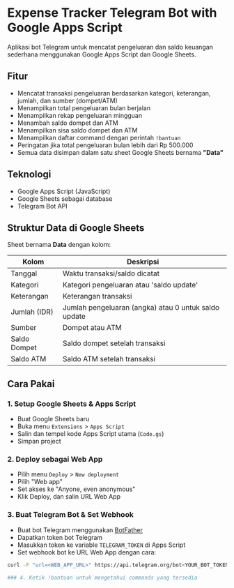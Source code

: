 # Expense Tracker Telegram Bot with Google Apps Script

Aplikasi bot Telegram untuk mencatat pengeluaran dan saldo keuangan sederhana menggunakan Google Apps Script dan Google Sheets.

## Fitur

- Mencatat transaksi pengeluaran berdasarkan kategori, keterangan, jumlah, dan sumber (dompet/ATM)
- Menampilkan total pengeluaran bulan berjalan
- Menampilkan rekap pengeluaran mingguan
- Menambah saldo dompet dan ATM
- Menampilkan sisa saldo dompet dan ATM
- Menampilkan daftar command dengan perintah `!bantuan`
- Peringatan jika total pengeluaran bulan lebih dari Rp 500.000
- Semua data disimpan dalam satu sheet Google Sheets bernama **"Data"**

## Teknologi

- Google Apps Script (JavaScript)
- Google Sheets sebagai database
- Telegram Bot API

## Struktur Data di Google Sheets

Sheet bernama **Data** dengan kolom:

| Kolom        | Deskripsi                               |
|--------------|---------------------------------------|
| Tanggal      | Waktu transaksi/saldo dicatat          |
| Kategori     | Kategori pengeluaran atau 'saldo update' |
| Keterangan   | Keterangan transaksi                    |
| Jumlah (IDR) | Jumlah pengeluaran (angka) atau 0 untuk saldo update |
| Sumber       | Dompet atau ATM                        |
| Saldo Dompet | Saldo dompet setelah transaksi         |
| Saldo ATM    | Saldo ATM setelah transaksi             |

## Cara Pakai

### 1. Setup Google Sheets & Apps Script

- Buat Google Sheets baru
- Buka menu `Extensions` > `Apps Script`
- Salin dan tempel kode Apps Script utama (`Code.gs`)
- Simpan project

### 2. Deploy sebagai Web App

- Pilih menu `Deploy` > `New deployment`
- Pilih "Web app"
- Set akses ke "Anyone, even anonymous"
- Klik Deploy, dan salin URL Web App

### 3. Buat Telegram Bot & Set Webhook

- Buat bot Telegram menggunakan [BotFather](https://t.me/BotFather)
- Dapatkan token bot Telegram
- Masukkan token ke variable `TELEGRAM_TOKEN` di Apps Script
- Set webhook bot ke URL Web App dengan cara:

```bash
curl -F "url=<WEB_APP_URL>" https://api.telegram.org/bot<YOUR_BOT_TOKEN>/setWebhook

### 4. Ketik !bantuan untuk mengetahui commands yang tersedia